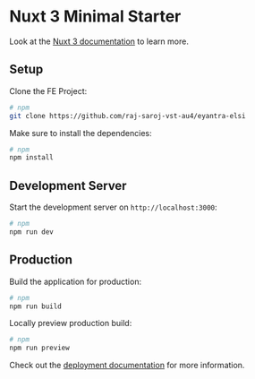# Nuxt 3 Minimal Starter

Look at the [Nuxt 3 documentation](https://nuxt.com/docs/getting-started/introduction) to learn more.

## Setup

Clone the FE Project:

```bash
# npm
git clone https://github.com/raj-saroj-vst-au4/eyantra-elsi

```

Make sure to install the dependencies:

```bash
# npm
npm install

```

## Development Server

Start the development server on `http://localhost:3000`:

```bash
# npm
npm run dev
```

## Production

Build the application for production:

```bash
# npm
npm run build
```

Locally preview production build:

```bash
# npm
npm run preview
```

Check out the [deployment documentation](https://nuxt.com/docs/getting-started/deployment) for more information.
